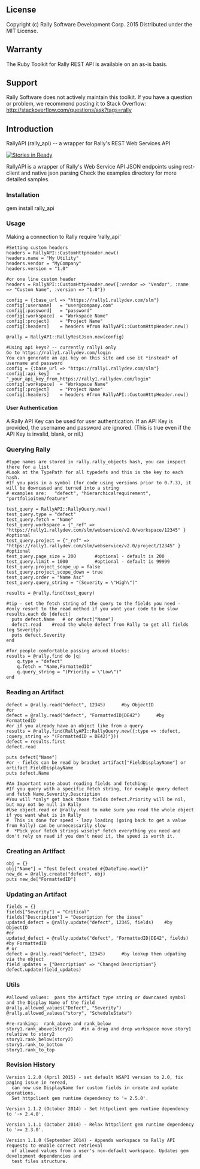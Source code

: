 ## License

Copyright (c) Rally Software Development Corp. 2015 Distributed under the MIT License.

## Warranty

The Ruby Toolkit for Rally REST API is available on an as-is basis. 

## Support

Rally Software does not actively maintain this toolkit.  If you have a question or problem, we recommend posting it to Stack Overflow: http://stackoverflow.com/questions/ask?tags=rally 

## Introduction

RallyAPI (rally_api) -- a wrapper for Rally's REST Web Services API  

[![Stories in Ready](http://badge.waffle.io/RallyTools/RallyRestToolkitForRuby.png)](http://waffle.io/RallyTools/RallyRestToolkitForRuby)

RallyAPI is a wrapper of Rally's Web Service API JSON endpoints using rest-client and native json parsing
Check the examples directory for more detailed samples.

### Installation

gem install rally_api

### Usage

Making a connection to Rally
    require 'rally_api'

    #Setting custom headers
    headers = RallyAPI::CustomHttpHeader.new()
    headers.name = "My Utility"
    headers.vendor = "MyCompany"
    headers.version = "1.0"

    #or one line custom header
    headers = RallyAPI::CustomHttpHeader.new({:vendor => "Vendor", :name => "Custom Name", :version => "1.0"})

    config = {:base_url => "https://rally1.rallydev.com/slm"}
    config[:username]   = "user@company.com"
    config[:password]   = "password"
    config[:workspace]  = "Workspace Name"
    config[:project]    = "Project Name"
    config[:headers]    = headers #from RallyAPI::CustomHttpHeader.new()

    @rally = RallyAPI::RallyRestJson.new(config)

    #Using api keys? -- currently rally1 only
    Go to https://rally1.rallydev.com/login
    You can generate an api key on this site and use it *instead* of username and password
    config = {:base_url => "https://rally1.rallydev.com/slm"}
    config[:api_key]   = "_your_api_key_from_https://rally1.rallydev.com/login"
    config[:workspace]  = "Workspace Name"
    config[:project]    = "Project Name"
    config[:headers]    = headers #from RallyAPI::CustomHttpHeader.new()


#### User Authentication
A Rally API Key can be used for user authentication. If an API Key is provided, the username and password are ignored. (This is true even if the API Key is invalid, blank, or nil.)


### Querying Rally

    #type names are stored in rally.rally_objects hash, you can inspect there for a list
    #Look at the TypePath for all typedefs and this is the key to each hash.
    #If you pass in a symbol (for code using versions prior to 0.7.3), it will be downcased and turned into a string
    # examples are:   "defect", "hierarchicalrequirement", "portfolioitem/feature"

    test_query = RallyAPI::RallyQuery.new()
    test_query.type = "defect"
    test_query.fetch = "Name"
    test_query.workspace = {"_ref" => "https://rally1.rallydev.com/slm/webservice/v2.0/workspace/12345" } #optional
    test_query.project = {"_ref" => "https://rally1.rallydev.com/slm/webservice/v2.0/project/12345" }     #optional
    test_query.page_size = 200       #optional - default is 200
    test_query.limit = 1000          #optional - default is 99999
    test_query.project_scope_up = false
    test_query.project_scope_down = true
    test_query.order = "Name Asc"
    test_query.query_string = "(Severity = \"High\")"

    results = @rally.find(test_query)

    #tip - set the fetch string of the query to the fields you need -
    #only resort to the read method if you want your code to be slow
    results.each do |defect|
      puts defect.Name   # or defect["Name"]
      defect.read    #read the whole defect from Rally to get all fields (eg Severity)
      puts defect.Severity
    end

    #for people comfortable passing around blocks:
    results = @rally.find do |q|
        q.type = "defect"
        q.fetch = "Name,FormattedID"
        q.query_string = "(Priority = \"Low\")"
    end


### Reading an Artifact
    defect = @rally.read("defect", 12345)      #by ObjectID
    #or
    defect = @rally.read("defect", "FormattedID|DE42")      #by FormattedID
    #or if you already have an object like from a query
    results = @rally.find(RallyAPI::RallyQuery.new({:type => :defect, :query_string => "(FormattedID = DE42)"}))
    defect = results.first
    defect.read

    puts defect["Name"]
    #or - fields can be read by bracket artifact["FieldDisplayName"] or artifact.FieldDisplayName
    puts defect.Name

    #An Important note about reading fields and fetching:
    #If you query with a specific fetch string, for example query defect and fetch Name,Severity,Description
    #You will *only* get back those fields defect.Priority will be nil, but may not be null in Rally
    #Use object.read or @rally.read to make sure you read the whole object if you want what is in Rally
    #  This is done for speed - lazy loading (going back to get a value from Rally) can be unnecessarily slow
    #  *Pick your fetch strings wisely* fetch everything you need and don't rely on read if you don't need it, the speed is worth it.

### Creating an Artifact
    obj = {}
    obj["Name"] = "Test Defect created #{DateTime.now()}"
    new_de = @rally.create("defect", obj)
    puts new_de["FormattedID"]

### Updating an Artifact
    fields = {}
    fields["Severity"] = "Critical"
    fields["Description"] = "Description for the issue"
    updated_defect = @rally.update("defect", 12345, fields)    #by ObjectID
    #or
    updated_defect = @rally.update("defect", "FormattedID|DE42", fields)   #by FormattedID
    # or
    defect = @rally.read("defect", 12345)      #by lookup then udpating via the object
    field_updates = {"Description" => "Changed Description"}
    defect.update(field_updates)

### Utils
    #allowed values:  pass the Artifact type string or downcased symbol and the Display Name of the field
    @rally.allowed_values("Defect", "Severity")
    @rally.allowed_values("story", "ScheduleState")

    #re-ranking:  rank_above and rank_below
    story1.rank_above(story2)   #in a drag and drop workspace move story1 relative to story2
    story1.rank_below(story2)
    story1.rank_to_bottom
    story1.rank_to_top

### Revision History

    Version 1.2.0 (April 2015) - set default WSAPI version to 2.0, fix paging issue in reread,
      can now use DisplayName for custom fields in create and update operations.
      Set httpclient gem runtime dependency to '= 2.5.0'.

    Version 1.1.2 (October 2014) - Set httpclient gem runtime dependency to '~> 2.4.0'.

    Version 1.1.1 (October 2014) - Relax httpclient gem runtime dependency to '>= 2.3.0'.

    Version 1.1.0 (September 2014) - Appends workspace to Rally API requests to enable correct retrieval
      of allowed values from a user's non-default workspace. Updates gem development dependencies and 
      test files structure.

